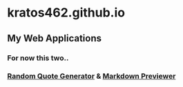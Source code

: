 # kratos462.github.io
## My Web Applications

### For now this two..
### [Random Quote Generator](https://kratos462.github.io/RandomQuoteMachine.html) & [Markdown Previewer](https://kratos462.github.io/MarkdownPreviewer.html)
